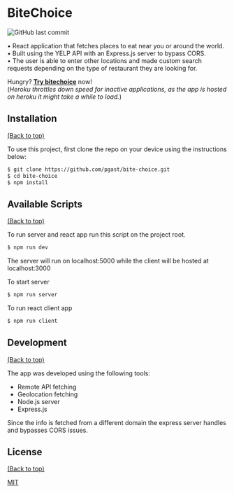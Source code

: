 <!--![Banner](https://github.com/navendu-pottekkat/awesome-readme/blob/master/header.png) -->

# BiteChoice
![GitHub last commit](https://img.shields.io/github/last-commit/pgast/bite-choice)

• React application that fetches places to eat near you or around the world.\
• Built using the YELP API with an Express.js server to bypass CORS.\
• The user is able to enter other locations and made custom search requests depending on the type of restaurant they are looking for.  

Hungry? [**Try bitechoice**](http://bite-choice.herokuapp.com/) now!  
(*Heroku throttles down speed for inactive applications, as the app is hosted on heroku it might take a while to load.*)

## Installation
[(Back to top)](#bitechoice)  
  
To use this project, first clone the repo on your device using the instructions below:
```bash
$ git clone https://github.com/pgast/bite-choice.git
$ cd bite-choice
$ npm install
```

## Available Scripts
[(Back to top)](#bitechoice)

To run server and react app run this script on the project root.
```bash
$ npm run dev
```
The server will run on localhost:5000 while the client will be hosted at localhost:3000

To start server
```bash
$ npm run server
```
To run react client app
```bash
$ npm run client
```

## Development
[(Back to top)](#bitechoice)

The app was developed using the following tools:

+ Remote API fetching
+ Geolocation fetching
+ Node.js server
+ Express.js

Since the info is fetched from a different domain the express server handles and bypasses CORS issues.

## License  
[(Back to top)](#bitechoice)    
  
[MIT](https://choosealicense.com/licenses/mit/)
